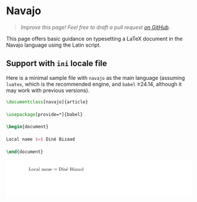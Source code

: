# Navajo

<blockquote>
  <p><em>Improve this page! Feel free to draft a pull request <a href="https://github.com/latex3/babel/tree/docs/docs">on GitHub</a></em>.</p>
</blockquote>

This page offers basic guidance on typesetting a LaTeX document in the
Navajo language using the Latin script.

## Support with `ini` locale file

Here is a minimal sample file with `navajo` as the main language
(assuming `luatex`, which is the recommended engine, and `babel` ≥24.14,
although it may work with previous versions).

```tex
\documentclass[navajo]{article}

\usepackage[provide=*]{babel}

\begin{document}

Local name $=$ Diné Bizaad

\end{document}
```

![](../media/locale-navajo.png)